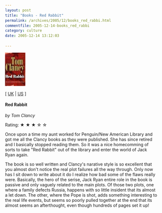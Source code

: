 ```yaml
---
layout: post
title: "Books - Red Rabbit"
permalink: /archives/2005/12/books_red_rabbi.html
commentfile: 2005-12-14-books_red_rabbi
category: culture
date: 2005-12-14 13:12:03

---
```


<a href="/assets/images/clancy-redrabbit.jpg"><img alt=" Red Rabbit  ~Tom Clancy" src="/assets/images/clancy-redrabbit-thumb.jpg" width="67" height="110"  class="img_plain right" /></a>

\[ [UK](http://www.amazon.co.uk/exec/obidos/ASIN/0141004916/qid=1135170632/sr=8-1/ref=pd_ka_1/202-1786082-0027024) | [US](http://www.amazon.com/gp/product/0425191184/qid=1135170848/sr=2-1/ref=pd_bbs_b_2_1/104-2679528-0797545?s=books&v=glance&n=283155) \]

#### Red Rabbit

*by Tom Clancy*

Rating: ★ ★ ★ ☆ ☆

Once upon a time my aunt worked for Penguin/New American Library and got me all the Clancy books as they were published. She has since retired and I basically stopped reading them. So it was a nice homecomming of sorts to take "Red Rabbit" out of the library and enter the world of Jack Ryan again.

The book is so well written and Clancy's narative style is so excellent that you almost don't notice the real plot failures all the way through. Only now has I sit down to write about it do I realize how bad some of the flaws really were. Basically, the hero of the serise, Jack Ryan entire role in the book is passive and only vaguely related to the main plots. Of those two plots, one where a family defects Russia, happens with so little insident that its almost a let down. The other, where the Pope is shot, adds something interesting to the real life events, but seems so poorly pulled together at the end that its almost seems an afterthought, even though hundreds of pages set it up!
